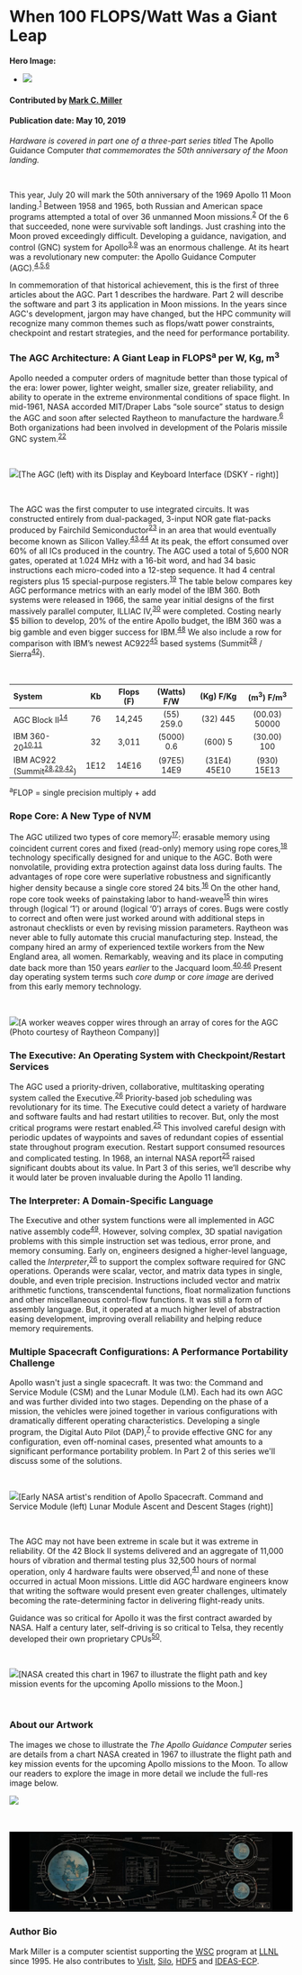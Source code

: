 # When 100 FLOPS/Watt Was a Giant Leap

**Hero Image:**

- <img src='https://github.com/betterscientificsoftware/images/raw/master/Blog_0429_Apollo1.jpg' />

#### Contributed by [Mark C. Miller](https://github.com/markcmiller86)
#### Publication date: May 10, 2019

*Hardware is covered in part one of a three-part series titled* The Apollo Guidance Computer *that commemorates the 50th anniversary of the Moon landing.*

<br> 

This year, July 20 will mark the 50th anniversary of the 1969 Apollo 11 Moon landing.<sup>[1]</sup> Between 1958 and 1965, both Russian and American space programs attempted a total of over 36 unmanned Moon missions.<sup>[2]</sup> Of the 6 that succeeded, none were survivable soft landings. Just crashing into the Moon proved exceedingly difficult. Developing a guidance, navigation, and control (GNC) system for Apollo<sup>[3],[9]</sup> was an enormous challenge. At its heart was a revolutionary new computer: the Apollo Guidance Computer (AGC).<sup>[4],[5],[6]</sup>

In commemoration of that historical achievement, this is the first of three articles about the AGC. Part 1 describes the hardware. Part 2 will describe the software and part 3 its application in Moon missions. In the years since AGC's development, jargon may have changed, but the HPC community will recognize many common themes such as flops/watt power constraints, checkpoint and restart strategies, and the need for performance portability.

### The AGC Architecture: A Giant Leap in FLOPS<sup>a</sup> per W, Kg, m<sup>3</sup> 

Apollo needed a computer orders of magnitude better than those typical of the era: lower power, lighter weight, smaller size, greater reliability, and ability to operate in the extreme environmental conditions of space flight. In mid-1961, NASA accorded MIT/Draper Labs “sole source” status to design the AGC and soon after selected Raytheon to manufacture the hardware.<sup>[6]</sup> Both organizations had been involved in development of the Polaris missile GNC system.<sup>[22]</sup>

<br> 

<img src='https://github.com/betterscientificsoftware/images/raw/master/Blog_0429_computer_600_318.png' class='page lightbox' />[The AGC (left) with its Display and Keyboard Interface (DSKY - right)]

<br> 

The AGC was the first computer to use integrated circuits. It was constructed entirely from dual-packaged, 3-input NOR gate flat-packs produced by Fairchild Semiconductor<sup>[23]</sup> in an area that would eventually become known as Silicon Valley.<sup>[43],[44]</sup> At its peak, the effort consumed over 60% of all ICs produced in the country. The AGC used a total of 5,600 NOR gates, operated at 1.024 MHz with a 16-bit word, and had 34 basic instructions each micro-coded into a 12-step sequence. It had 4 central registers plus 15 special-purpose registers.<sup>[19]</sup> The table below compares key AGC performance metrics with an early model of the IBM 360. Both systems were released in 1966, the same year initial designs of the first massively parallel computer, ILLIAC IV,<sup>[30]</sup> were completed. Costing nearly $5 billion to develop, 20% of the entire Apollo budget, the IBM 360 was a big gamble and even bigger success for IBM.<sup>[48]</sup> We also include a row for comparison with IBM’s newest AC922<sup>[45]</sup> based systems (Summit<sup>[28]</sup> / Sierra<sup>[42]</sup>).

<br> 

System | Kb | Flops (F) | (Watts) F/W | (Kg) F/Kg | (m<sup>3</sup>) F/m<sup>3</sup>
:--- | :---: | :---: | :---: | :---: | :---:
AGC Block II<sup>[14]</sup> | 76 | 14,245 | (55) 259.0 | (32) 445 | (00.03) 50000
IBM 360-20<sup>[10],[11]</sup> | 32 | 3,011 | (5000) 0.6 | (600) 5 | (30.00) 100
IBM AC922<br>(Summit<sup>[28],[29],[42]</sup>) | 1E12 | 14E16| (97E5) 14E9 | (31E4) 45E10 | (930) 15E13

<sup>a</sup>FLOP = single precision multiply + add

### Rope Core: A New Type of NVM

The AGC utilized two types of core memory<sup>[17]</sup>: erasable memory using coincident current cores and fixed (read-only) memory using rope cores,<sup>[18]</sup> technology specifically designed for and unique to the AGC. Both were nonvolatile, providing extra protection against data loss during faults. The advantages of rope core were superlative robustness and significantly higher density because a single core stored 24 bits.<sup>[16]</sup> On the other hand, rope core took weeks of painstaking labor to hand-weave<sup>[15]</sup> thin wires through (logical ‘1’) or around (logical ‘0’) arrays of cores. Bugs were costly to correct and often were just worked around with additional steps in astronaut checklists or even by revising mission parameters. Raytheon was never able to fully automate this crucial manufacturing step. Instead, the company hired an army of experienced textile workers from the New England area, all women. Remarkably, weaving and its place in computing date back more than 150 years *earlier* to the Jacquard loom.<sup>[40],[46]</sup> Present day operating system terms such *core dump* or *core image* are derived from this early memory technology.

<br> 

<img src='https://github.com/betterscientificsoftware/images/raw/master/Blog_0429_RaytheonWorker_575_528.jpg' class='page lightbox' />[A worker weaves copper wires through an array of cores for the AGC (Photo courtesy of Raytheon Company)]

### The Executive: An Operating System with Checkpoint/Restart Services
The AGC used a priority-driven, collaborative, multitasking operating system called the Executive.<sup>[26]</sup> Priority-based job scheduling was revolutionary for its time. The Executive could detect a variety of hardware and software faults and had restart utilities to recover. But, only the most critical programs were restart enabled.<sup>[25]</sup> This involved careful design with periodic updates of waypoints and saves of redundant copies of essential state throughout program execution. Restart support consumed resources and complicated testing. In 1968, an internal NASA report<sup>[25]</sup> raised significant doubts about its value. In Part 3 of this series, we’ll describe why it would later be proven invaluable during the Apollo 11 landing.

### The Interpreter: A Domain-Specific Language
The Executive and other system functions were all implemented in AGC native assembly code<sup>[49]</sup>. However, solving complex, 3D spatial navigation problems with this simple instruction set was tedious, error prone, and memory consuming. Early on, engineers designed a higher-level language, called the *Interpreter*,<sup>[26]</sup> to support the complex software required for GNC operations. Operands were scalar, vector, and matrix data types in single, double, and even triple precision. Instructions included vector and matrix arithmetic functions, transcendental functions, float normalization functions and other miscellaneous control-flow functions. It was still a form of assembly language. But, it operated at a much higher level of abstraction easing development, improving overall reliability and helping  reduce memory requirements.

### Multiple Spacecraft Configurations: A Performance Portability Challenge
Apollo wasn't just a single spacecraft. It was two: the Command and Service Module (CSM) and the Lunar Module (LM). Each had its own AGC and was further divided into two stages. Depending on the phase of a mission, the vehicles were joined together in various configurations with dramatically different operating characteristics. Developing a single program, the Digital Auto Pilot (DAP),<sup>[7]</sup> to provide effective GNC for any configuration, even off-nominal cases, presented what amounts to a significant performance portability problem. In Part 2 of this series we'll discuss some of the solutions.

<br> 

<img src='https://github.com/betterscientificsoftware/images/raw/master/Blog_0429_CSM_and_LM_600_338.png' class='page lightbox' />[Early NASA artist's rendition of Apollo Spacecraft. Command and Service Module (left) Lunar Module Ascent and Descent Stages (right)]

<br>

The AGC may not have been extreme in scale but it was extreme in reliability. Of the 42 Block II systems delivered and an aggregate of 11,000 hours of vibration and thermal testing plus 32,500 hours of normal operation, only 4 hardware faults were observed,<sup>[41]</sup> and none of these occurred in actual Moon missions. Little did AGC hardware engineers know that writing the software would present even greater challenges, ultimately becoming the rate-determining factor in delivering flight-ready units.

Guidance was so critical for Apollo it was the first contract awarded by NASA. Half a century later,
self-driving is so critical to Telsa, they recently developed their own proprietary CPUs<sup>[50]</sup>.

<br>

<img src='https://github.com/betterscientificsoftware/images/raw/master/Blog_0429_ApolloDiagram_fullres.jpg' class='page lightbox' />[NASA created this chart in 1967 to illustrate the flight path and key mission events for the upcoming Apollo missions to the Moon.]

<br>

### About our Artwork
The images we chose to illustrate the <em>The Apollo Guidance Computer</em> series are details from a chart NASA created in 1967 to illustrate the flight path and key mission events for the upcoming Apollo missions to the Moon. To allow our readers to explore the image in more detail we include the full-res image below.

<a href='https://github.com/betterscientificsoftware/images/raw/master/Blog_0429_ApolloDiagram_fullres.jpg' /><img src='https://github.com/betterscientificsoftware/images/raw/master/Blog_0429_ApolloDiagram_fullres.jpg' /></a>

<br>

<a href='https://raw.githubusercontent.com/betterscientificsoftware/images/blog_agc_part1/Blog_AGCPart1_profile_fullres.jpg'><img src='https://raw.githubusercontent.com/betterscientificsoftware/images/blog_agc_part1/Blog_AGCPart1_profile.jpg' /></a>

### Author Bio

Mark Miller is a computer scientist supporting the
[WSC](https://wci.llnl.gov/about-us/weapon-simulation-and-computing)
program at [LLNL](https://www.llnl.gov) since 1995.
He also contributes to [VisIt](https://wci.llnl.gov/simulation/computer-codes/visit),
[Silo](https://wci.llnl.gov/simulation/computer-codes/silo),
[HDF5](https://www.hdfgroup.org) and
[IDEAS-ECP](https://ideas-productivity.org/ideas-ecp/).

[1]: https://www.nasa.gov/mission_pages/apollo/missions/apollo11.html
[2]: https://en.wikipedia.org/wiki/Moon_landing
[3]: https://en.wikipedia.org/wiki/Apollo_PGNCS
[4]: ftp://ssh.esac.esa.int/pub/ekuulker/Apollo15/The-Apollo-Guidance-Computer-Architecture-and-Operation.pdf
[5]: https://en.wikipedia.org/wiki/Apollo_Guidance_Computer
[6]: https://youtu.be/YIBhPsyYCiM
[7]: https://pdfs.semanticscholar.org/0d44/2a1b41da2ccbffeda8aa2e1a7c2417ac71e0.pdf
[9]: https://www.ibiblio.org/apollo/hrst/archive/1713.pdf
[10]: https://en.wikipedia.org/wiki/IBM_System/360_Model_20
[11]: http://www.bitsavers.org/pdf/ibm/360/fe/GC22-6820-12_System_360_Installation_Manual_Physical_Planning.pdf
[14]: https://www.ibiblio.org/apollo/klabs/history/history_docs/r713.pdf
[15]: https://youtu.be/P12r8DKHsak
[16]: ftp://ssh.esac.esa.int/pub/ekuulker/Apollo15/The-Apollo-Guidance-Computer-Architecture-and-Operation.pdf
[17]: https://en.wikipedia.org/wiki/Magnetic-core_memory
[18]: https://en.wikipedia.org/wiki/Core_rope_memory
[19]: https://youtu.be/xx7Lfh5SKUQ
[22]: https://www.computerhistory.org/revolution/real-time-computing/6/128/529
[23]: https://en.wikipedia.org/wiki/Fairchild_Semiconductor
[25]: https://www.ibiblio.org/apollo/hrst/archive/1033.pdf
[26]: ftp://ssh.esac.esa.int/pub/ekuulker/Apollo15/The-Apollo-Guidance-Computer-Architecture-and-Operation.pdf
[28]: https://www.ornl.gov/news/ornl-launches-summit-supercomputer
[29]: https://www.top500.org/green500/list/2018/11/
[30]: https://en.wikipedia.org/wiki/ILLIAC_IV
[40]: https://en.wikipedia.org/wiki/Jacquard_loom#Importance_in_computing
[41]: https://www.ibiblio.org/apollo/klabs/history/history_docs/r713.pdf
[42]: https://hpc.llnl.gov/hardware/platforms/sierra
[43]: https://www.computerworld.com/article/2525898/app-development/nasa-s-apollo-technology-has-changed-history.html
[44]: https://airandspace.si.edu/stories/editorial/apollo-guidance-computer-and-first-silicon-chips
[45]: https://www.ibm.com/us-en/marketplace/power-systems-ac922
[46]: http://www.computersciencelab.com/ComputerHistory/HistoryPt2.htm
[47]: https://youtu.be/P12r8DKHsak?t=35
[48]: https://www.telegraph.co.uk/technology/news/10719418/IBMs-5bn-gamble-revolutionary-computer-turns-50.html
[49]: https://www.ibiblio.org/apollo/assembly_language_manual.html
[50]: https://www.theverge.com/2019/4/22/18511594/tesla-new-self-driving-chip-is-here-and-this-is-your-best-look-yet

<!---
Image copyright source info…
  Two are public domain...
      * https://commons.wikimedia.org/wiki/File:NASA_spacecraft_comparison.jpg
      * https://en.wikipedia.org/wiki/Apollo_Guidance_Computer#/media/File:Agc_view.jpg
  The Raytheon image I received approval email from Raytheon customer relations
--->

<!---
Publish: preview
Categories: performance
Topics: high-performance computing, performance portability
Tags: bssw-blog-article
Level: 2
Prerequisites: default
Aggregate: none
--->
